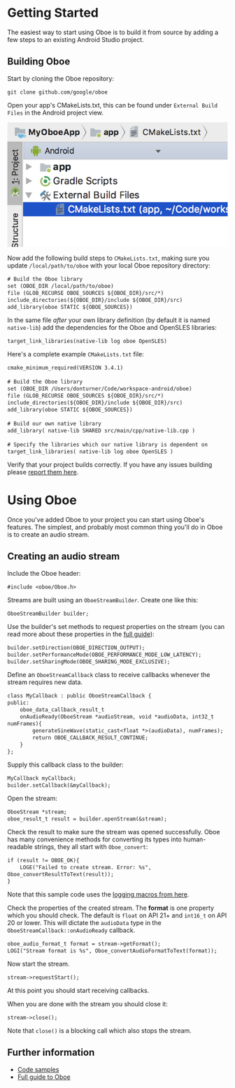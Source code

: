 # Getting Started
The easiest way to start using Oboe is to build it from source by adding a few steps to an existing Android Studio project.

## Building Oboe
Start by cloning the Oboe repository: 

    git clone github.com/google/oboe

Open your app's CMakeLists.txt, this can be found under `External Build Files` in the Android project view. 

![CMakeLists.txt location in Android Studio](cmakelists-location-in-as.png "CMakeLists.txt location in Android Studio")

Now add the following build steps to `CMakeLists.txt`, making sure you update `/local/path/to/oboe` with your local Oboe repository directory:

    # Build the Oboe library
    set (OBOE_DIR /local/path/to/oboe)
    file (GLOB_RECURSE OBOE_SOURCES ${OBOE_DIR}/src/*)
    include_directories(${OBOE_DIR}/include ${OBOE_DIR}/src)
    add_library(oboe STATIC ${OBOE_SOURCES})

In the same file *after* your own library definition (by default it is named `native-lib`) add the dependencies for the Oboe and OpenSLES libraries:

    target_link_libraries(native-lib log oboe OpenSLES)

Here's a complete example `CMakeLists.txt` file:

    cmake_minimum_required(VERSION 3.4.1)

    # Build the Oboe library
    set (OBOE_DIR /Users/donturner/Code/workspace-android/oboe)
    file (GLOB_RECURSE OBOE_SOURCES ${OBOE_DIR}/src/*)
    include_directories(${OBOE_DIR}/include ${OBOE_DIR}/src)
    add_library(oboe STATIC ${OBOE_SOURCES})

    # Build our own native library
    add_library( native-lib SHARED src/main/cpp/native-lib.cpp )

    # Specify the libraries which our native library is dependent on
    target_link_libraries( native-lib log oboe OpenSLES )

Verify that your project builds correctly. If you have any issues building please [report them here](issues/new).

# Using Oboe
Once you've added Oboe to your project you can start using Oboe's features. The simplest, and probably most common thing you'll do in Oboe is to create an audio stream. 

## Creating an audio stream
Include the Oboe header:

    #include <oboe/Oboe.h>

Streams are built using an `OboeStreamBuilder`. Create one like this:

    OboeStreamBuilder builder;

Use the builder's set methods to request properties on the stream (you can read more about these properties in the [full guide](FullGuide.md)):

    builder.setDirection(OBOE_DIRECTION_OUTPUT);
    builder.setPerformanceMode(OBOE_PERFORMANCE_MODE_LOW_LATENCY);
    builder.setSharingMode(OBOE_SHARING_MODE_EXCLUSIVE);

Define an `OboeStreamCallback` class to receive callbacks whenever the stream requires new data.

    class MyCallback : public OboeStreamCallback {
    public:
        oboe_data_callback_result_t
        onAudioReady(OboeStream *audioStream, void *audioData, int32_t numFrames){
            generateSineWave(static_cast<float *>(audioData), numFrames);
            return OBOE_CALLBACK_RESULT_CONTINUE;
        }
    };

Supply this callback class to the builder:

    MyCallback myCallback;
    builder.setCallback(&myCallback);

Open the stream:

    OboeStream *stream;
    oboe_result_t result = builder.openStream(&stream);

Check the result to make sure the stream was opened successfully. Oboe has many convenience methods for converting its types into human-readable strings, they all start with `Oboe_convert`:

    if (result != OBOE_OK){
        LOGE("Failed to create stream. Error: %s", Oboe_convertResultToText(result));
    }

Note that this sample code uses the [logging macros from here](https://github.com/googlesamples/android-audio-high-performance/blob/master/debug-utils/logging_macros.h).

Check the properties of the created stream. The **format** is one property which you should check. The default is `float` on API 21+ and `int16_t` on API 20 or lower. This will dictate the `audioData` type in the `OboeStreamCallback::onAudioReady` callback.

    oboe_audio_format_t format = stream->getFormat();
    LOGI("Stream format is %s", Oboe_convertAudioFormatToText(format));

Now start the stream. 

    stream->requestStart();

At this point you should start receiving callbacks.

When you are done with the stream you should close it:

    stream->close();

Note that `close()` is a blocking call which also stops the stream.

## Further information
- [Code samples](https://github.com/googlesamples/android-audio-high-performance/tree/master/oboe)
- [Full guide to Oboe](FullGuide.md)
